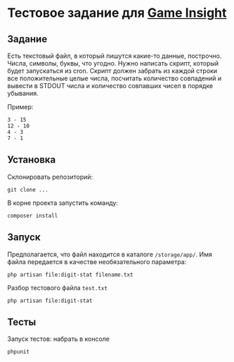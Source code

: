 # Тестовое задание для [Game Insight](htts://game-insight.com)

## Задание

Есть текстовый файл, в который пишутся какие-то данные, построчно. Числа, символы, буквы, что угодно. Нужно написать скрипт, который будет запускаться из cron. Скрипт должен забрать из каждой строки все положительные целые числа, посчитать количество совпадений и вывести в STDOUT числа и количество совпавших чисел в порядке убывания.

Пример:
```
3 - 15
12 - 10
4 - 3
7 - 1
```

## Установка

Склонировать репозиторий:

```
git clone ...
```

В корне проекта запустить команду:

```
composer install
```

## Запуск

Предполагается, что файл находится в каталоге `/storage/app/`. Имя файла передается в качестве необязательного
параметра:

```
php artisan file:digit-stat filename.txt
```

Разбор тестового файла `test.txt`

```
php artisan file:digit-stat
```

## Тесты

Запуск тестов: набрать в консоле

```
phpunit
```
